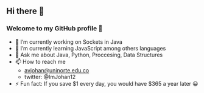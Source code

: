 ## Hi there 👋
### Welcome to my GitHub profile 👾

- 🔭 I’m currently working on Sockets in Java
- 🌱 I’m currently learning JavaScript among others languages
- 💬 Ask me about Java, Python, Proccesing, Data Structures
- 📫 How to reach me
  - avjohan@uninorte.edu.co
  - twitter: @ImJohan12
- ⚡ Fun fact: If you save $1 every day, you would have $365 a year later 😀

